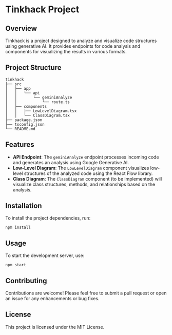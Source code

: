 # Tinkhack Project

## Overview
Tinkhack is a project designed to analyze and visualize code structures using generative AI. It provides endpoints for code analysis and components for visualizing the results in various formats.

## Project Structure
```
tinkhack
├── src
│   ├── app
│   │   └── api
│   │       └── geminiAnalyze
│   │           └── route.ts
│   ├── components
│   │   ├── LowLevelDiagram.tsx
│   │   └── ClassDiagram.tsx
├── package.json
├── tsconfig.json
└── README.md
```

## Features
- **API Endpoint**: The `geminiAnalyze` endpoint processes incoming code and generates an analysis using Google Generative AI.
- **Low-Level Diagram**: The `LowLevelDiagram` component visualizes low-level structures of the analyzed code using the React Flow library.
- **Class Diagram**: The `ClassDiagram` component (to be implemented) will visualize class structures, methods, and relationships based on the analysis.

## Installation
To install the project dependencies, run:
```
npm install
```

## Usage
To start the development server, use:
```
npm start
```

## Contributing
Contributions are welcome! Please feel free to submit a pull request or open an issue for any enhancements or bug fixes.

## License
This project is licensed under the MIT License.